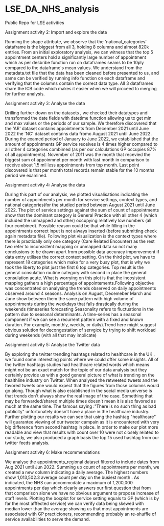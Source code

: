 # LSE_DA_NHS_analysis
Public Repo for LSE activities

Assignment activity 2: Import and explore the data

Running the shape attribute, we observe that the 'national_categories' dataframe is the biggest from all 3, holding 8 columns and 
almost 820k entries.
From an initial exploratory analysis, we can witness that the top 5 appointment centers hold a significantly large
number of appointment which as per desbribe function run on dataframes seams to be 10ply compared to the dataframe's mean values. 
We understand from the metadata.txt file that the data has been cleaned before presented to us,
and same can be verified by running info function on each dataframe and verifying that the columns contain the correct data type.
All 3 dataframes share the ICB code which makes it easier when we will proceed to merging for further analysis.

Assignment activity 3: Analyse the data

Drilling further down on the datasets , we checked their datatypes and transformed the date fields with datetime function allowing us 
to get min and max values or the periods of our sample. We therefore discovered that the 'AR' dataset contains appointments from December
2021 until June 2022 the 'NC' dataset contains data fromo August 2021 until June 2022. During the examed period of January to June 2022, 
we established that the amount of appointments GP service receives is 4 times higher compared to all other 4 categories combimed (as per 
our calculations GP occupies 87% of all appointments). November of 2011 was the month that recevied the biggest sum of appoinmnet per month
with last month in comparison to receive about 1.5 mil less appointments from top month. Last point discovered is that per month total records 
remain stable for the 10 months period we examined.

Assignment activity 4: Analyse the data

During this part of our analysis, we plotted visualisations indicating the number of appointments per month for service settings, context types, and national categories(for the studied period between August 2021 until June 2022. The plot of service settings against the sum of count of appointments show that the dominant category is General Practice with all other 4 (which included the unmapped and other) occupying relatively low numbers (all four combined). Possible reason could be that while filling in the appointments correct input is not always inserted (before submitting check again metadata file). Following plot visualization is the context types where there is practically only one category (Care Related Encounter) as the rest two refer to inconsistent mapping or unmapped data so not many conclusions to be drawn apart from possible data accuracy imporovement if data entry utilises the correct context setting. On the third plot, we have to represent 18 categories which make for a very busy plot, that is why we took the liberty to plot just the first 6 top categories. Top result is the general consulation routine category with second in place the general consulation acute. What is worrying on this plot is that the incosistent mapping gathers a high percentage of appointements.Following objective was concentrated on analysing the trends observed on daily appointments observed around 4 seasons. Analysis on August, Decemeber March and June show between them the same pattern with high volume of appointments during the weekdays that falls drastically during the weekends (timeseries forecasting Seasonality refers to fluctuations in the pattern due to seasonal determinants. A time-series has a seasonal component if we can see a recurrent pattern with a fixed and known duration. For example, monthly, weekly, or daily).Trend here might suggest obvious solution for decongestation of servgice by trying to shift workload during weekends  (with all that may implicate)

Assignment activity 5: Analyse the Twitter data

By exploring the twitter trending hashtags related to healthcare in the UK , we found some interesting points where we could offer some insights.
All of the twitter hashtags studies had healthcare related words which means might not be an exact match for the topic of our data analysis but they certainly
provide us with a good general picture of what is trending on the healthline industry on Twitter.
When analysed the retweeted tweets and the favored tweets one would expect that the figures from those columns would go along. Though what is also established in the social media universe is that trends don't always show the real image of the case. Something that may be forwarded/shared multiple times doesn't mean it is also favored as much at the same time. The famous saying :"There is no such thing as bad publicity" unfortunately doesn't have a place in the healthcare industry.
Further plotting our results we can see that using the hashtag "healthcare" will guarantee viewing of our tweeter campain as it is encountered with very big difference from second hashtag in place. In order to make our plot more readable and view that results with count over 10 were not closely related to our study, we also produced a graph basis the top 15 used hashtag from our twitter feeds analysis.

Assignment activity 6: Make recommendations

We analyse the appointments_regional dataset filtered to include dates from Aug 2021 until Jun 2022. Summing up count of appointments per month, we created a new column indicating a daily average. The highest numbers show 1,013,502.3 average count per day on the busiest month . As indicated, the NHS can accommodate a maximum of 1,200,000 appointments per day which clearly answers our first question that from that comparison alone we have no obvious argument to propose increase of staff levels. Plotting the boxplot for service setting equals to GP (which is by far the most afffected service) we can verify data being skewed with median lower than the average showing us that most appointments are associated with GP practicioners, recommending probably an re-shuffle of service availabilities to serve the demand.
